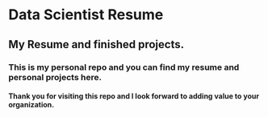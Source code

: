 # Data Scientist Resume
## My Resume and finished projects. 
### This is my personal repo and you can find my resume and personal projects here. 
#### Thank you for visiting this repo and I look forward to adding value to your organization. 

